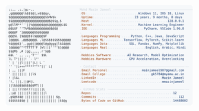<picture>
  <source srcset="https://raw.githubusercontent.com/mmazinjameel/mmazinjameel/main/dark_mode.svg?v=1755087694" media="(prefers-color-scheme: dark)">
  <img src="https://raw.githubusercontent.com/mmazinjameel/mmazinjameel/main/light_mode.svg?v=1755087694">
</picture>
